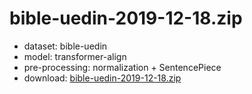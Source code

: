 # bible-uedin-2019-12-18.zip

* dataset: bible-uedin
* model: transformer-align
* pre-processing: normalization + SentencePiece
* download: [bible-uedin-2019-12-18.zip](https://object.pouta.csc.fi/OPUS-MT-models/djk-en/bible-uedin-2019-12-18.zip)
